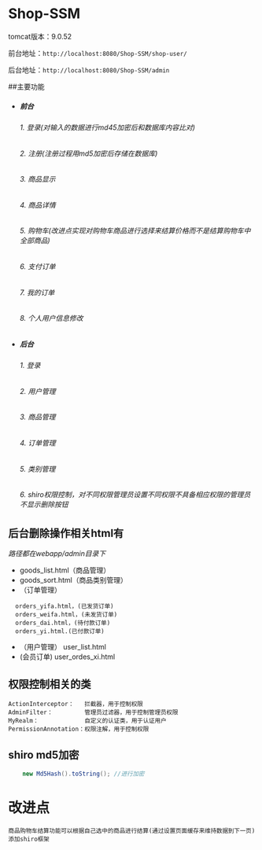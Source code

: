 # Shop-SSM

tomcat版本：9.0.52

前台地址：`http://localhost:8080/Shop-SSM/shop-user/`

后台地址：`http://localhost:8080/Shop-SSM/admin`

##主要功能
* ##### 前台
   ###### 1. 登录(对输入的数据进行md45加密后和数据库内容比对)
    ###### 2. 注册(注册过程用md5加密后存储在数据库)
    ###### 3. 商品显示
    ###### 4. 商品详情
    ###### 5. 购物车(改进点实现对购物车商品进行选择来结算价格而不是结算购物车中全部商品)
    ###### 6. 支付订单
    ###### 7. 我的订单
    ###### 8. 个人用户信息修改
* ##### 后台
   ###### 1. 登录
    ###### 2. 用户管理
    ###### 3. 商品管理
    ###### 4. 订单管理 
    ###### 5. 类别管理
    ###### 6. shiro权限控制，对不同权限管理员设置不同权限不具备相应权限的管理员不显示删除按钮



## 后台删除操作相关html有
*路径都在webapp/admin目录下*


* goods_list.html（商品管理）
* goods_sort.html（商品类别管理）
* （订单管理）
````
  orders_yifa.html，(已发货订单)
  orders_weifa.html，(未发货订单)
  orders_dai.html，(待付款订单)
  orders_yi.html.(已付款订单)
````
* （用户管理）
  user_list.html
* (会员订单)
  user_ordes_xi.html


[//]: # (## 访问控制js代码)

[//]: # (相关js代码都定义成dels（）方法。)

[//]: # (相关js文件在webapp/js/Js目录下)

[//]: # ()
[//]: # (**（也有一部分dels&#40;&#41;方法直接定义在上述html中）**)

[//]: # ()
[//]: # ()
[//]: # (```js)

[//]: # (        function dels&#40;&#41; {)

[//]: # (    $&#40;".del"&#41;.click&#40;function&#40;&#41;{)

[//]: # (        var ids = $&#40;this&#41;.attr&#40;"rel"&#41;;)

[//]: # (        layer.open&#40;{)

[//]: # (            icon:3,)

[//]: # (            content:"确认删除 ID 为："+$&#40;this&#41;.attr&#40;"rel"&#41;+" 的信息吗？",)

[//]: # (            title:"确认删除",)

[//]: # (            btn: ['确定', '取消'],)

[//]: # (            yes: function&#40;index, layero&#41;{)

[//]: # (                $.ajax&#40;{)

[//]: # (                    url : "/Shop-SSM/del_types.do",)

[//]: # (                    type : "post",)

[//]: # (                    data:{)

[//]: # (                        "id" : ids,)

[//]: # (                        "shiro_id" : eval&#40;"&#40;" + $.cookie&#40;'admin-users'&#41; + "&#41;"&#41;['admin_shiro'])

[//]: # (                    },)

[//]: # (                    dataType : "json",)

[//]: # (                    success : function &#40;m&#41; {)

[//]: # (                        console.log&#40;m&#41;)

[//]: # (                        if&#40;m.state==-1&#41;{)

[//]: # (                            layer.msg&#40;"您的权限不足，无法删除",{)

[//]: # (                                icon:5,time:3000)

[//]: # (                            }&#41;;)

[//]: # (                        }else if&#40;m.state==0&#41;{)

[//]: # (                            layer.msg&#40;"删除失败，该分类下有商品，请先转移",{)

[//]: # (                                icon:5,time:3000)

[//]: # (                            }&#41;;)

[//]: # (                        }else if&#40;m.state==1&#41;{)

[//]: # (                            layer.msg&#40;"删除成功",{)

[//]: # (                                icon:1,time:2000)

[//]: # (                            }&#41;;)

[//]: # (                            setTimeout&#40;"location.href='goods_sort.html'",1500&#41;;)

[//]: # ()
[//]: # (                        }else{)

[//]: # (                            layer.msg&#40;"删除失败",{)

[//]: # (                                icon:5,time:3000)

[//]: # (                            }&#41;;)

[//]: # (                        })

[//]: # (                    })

[//]: # (                }&#41;;)

[//]: # ()
[//]: # (            })

[//]: # (            ,btn2: function&#40;index, layero&#41;{)

[//]: # (                layer.msg&#40;"已取消",{)

[//]: # (                    icon:2,time:1000)

[//]: # (                }&#41;;)

[//]: # (            })

[//]: # (        }&#41;;)

[//]: # (        return false;)

[//]: # (    }&#41;;)

[//]: # (})


[//]: # (```)
## 权限控制相关的类
````
ActionInterceptor：   拦截器，用于控制权限
AdminFilter：         管理员过滤器，用于控制管理员权限
MyRealm：             自定义的认证类，用于认证用户
PermissionAnnotation：权限注解，用于控制权限
````
[//]: # (````)

[//]: # (* ShiroHandler.java&#40;在controller/admin目录下&#41;)

[//]: # (* 数据库相关操作AdminShiro.java)

[//]: # (* shiros.jaba&#40;在enums目录下&#41;)

[//]: # (* AdminShiroS.java&#40;在po目录下&#41;)

[//]: # ()
[//]: # (具体函数方法在各个实现接口类中以Admindel开头)

[//]: # (例如GoodsServiceImpl类中的AdmindelGoods&#40;&#41;方法)

[//]: # (````)


## shiro md5加密
````java
    new Md5Hash().toString(); //进行加密
````

[//]: # (# 存在问题)

[//]: # (````)

[//]: # (下单时没有对库存进行更改&#40;place_order.jsp&#41;)

[//]: # ()
[//]: # (````)

# 改进点
````
商品购物车结算功能可以根据自己选中的商品进行结算(通过设置页面缓存来维持数据到下一页)
添加shiro框架
````